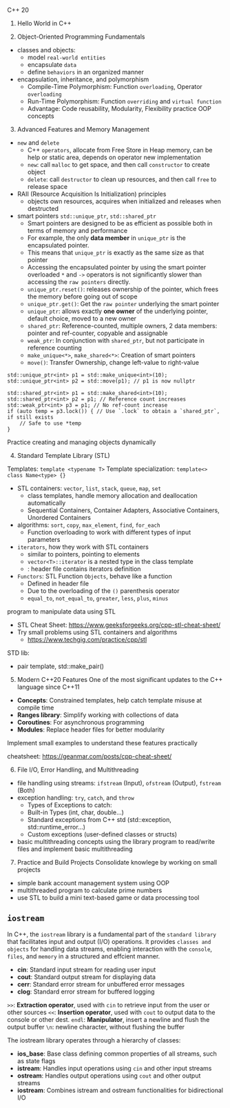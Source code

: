 C++ 20

1. Hello World in C++

2. Object-Oriented Programming Fundamentals
- classes and objects: 
  - model `real-world entities`
  - encapsulate `data`
  - define `behaviors` in an organized manner
- encapsulation, inheritance, and polymorphism
  - Compile-Time Polymorphism: Function `overloading`, Operator `overloading`
  - Run-Time Polymorphism: Function `overriding` and `virtual function`
  - Advantage: Code reusability, Modularity, Flexibility
  practice OOP concepts

3. Advanced Features and Memory Management
- `new` and `delete`
  - C++ `operators`, allocate from Free Store in Heap memory, can be help or static area, depends on operator new implementation
  - `new`: call `malloc` to get space, and then call `constructor` to create object
  - `delete`: call `destructor` to clean up resources, and then call `free` to release space
- RAII (Resource Acquisition Is Initialization) principles
  - objects own resources, acquires when initialized and releases when destructed
- smart pointers `std::unique_ptr`, `std::shared_ptr`
  - Smart pointers are designed to be as efficient as possible both in terms of memory and performance
  - For example, the only **data member** in `unique_ptr` is the encapsulated pointer.
  - This means that `unique_ptr` is exactly as the same size as that pointer
  - Accessing the encapsulated pointer by using the smart pointer overloaded `*` and `->` operators is not significantly slower than accessing the `raw pointers` directly.
  - `unique_ptr.reset()`: releases ownership of the pointer, which frees the memory before going out of scope
  - `unique_ptr.get()`: Get the `raw pointer` underlying the smart pointer
  - `unique_ptr`: allows exactly **one owner** of the underlying pointer, default choice, moved to a new owner
  - `shared_ptr`: Reference-counted, multiple owners, 2 data members: pointer and ref-counter, copyable and assignable
  - `weak_ptr`: In conjunction with `shared_ptr`, but not participate in reference counting
  - `make_unique<*>`, `make_shared<*>`: Creation of smart pointers
  - `move()`: Transfer Ownership, change left-value to right-value
```
std::unique_ptr<int> p1 = std::make_unique<int>(10);
std::unique_ptr<int> p2 = std::move(p1); // p1 is now nullptr
```

```
std::shared_ptr<int> p1 = std::make_shared<int>(10);
std::shared_ptr<int> p2 = p1; // Reference count increases
std::weak_ptr<int> p3 = p1; // No ref-count increase
if (auto temp = p3.lock()) { // Use `.lock` to obtain a `shared_ptr`, if still exists
	// Safe to use *temp
}
```

Practice creating and managing objects dynamically

4. Standard Template Library (STL)

Templates: `template <typename T>`
Template specialization: `template<> class Name<type> {}`

- STL containers: `vector`, `list`, `stack`, `queue`, `map`, `set`
  - class templates, handle memory allocation and deallocation automatically
  - Sequential Containers, Container Adapters, Associative Containers, Unordered Containers
- algorithms: `sort`, `copy`, `max_element`, `find`, `for_each`
  - Function overloading to work with different types of input parameters
- `iterators`, how they work with STL containers
  - similar to pointers, pointing to elements
  - `vector<T>::iterator` is a nested type in the class template
  - <iterator>: header file contains iterators definition
- `Functors`: STL Function `Objects`, behave like a function
  - Defined in <functional> header file
  - Due to the overloading of the `()` parenthesis operator
  - `equal_to`, `not_equal_to`, `greater`, `less`, `plus`, `minus`

program to manipulate data using STL
- STL Cheat Sheet: https://www.geeksforgeeks.org/cpp-stl-cheat-sheet/
- Try small problems using STL containers and algorithms
  - https://www.techgig.com/practice/cpp/stl

STD lib:
- pair template, std::make_pair()

5. Modern C++20 Features
One of the most significant updates to the C++ language since C++11
- **Concepts**: Constrained templates, help catch template misuse at compile time
- **Ranges library**: Simplify working with collections of data
- **Coroutines**: For asynchronous programming
- **Modules**: Replace header files for better modularity

Implement small examples to understand these features practically

cheatsheet: https://geanmar.com/posts/cpp-cheat-sheet/

6. File I/O, Error Handling, and Multithreading
- file handling using streams: `ifstream` (Input), `ofstream` (Output), `fstream` (Both)
- exception handling: `try`, `catch`, and `throw`
  - Types of Exceptions to catch:
  - Built-in Types (int, char, double...)
  - Standard exceptions from C++ std (std::exception, std::runtime_error...)
  - Custom exceptions (user-defined classes or structs)
- basic multithreading concepts using the <thread> library
program to read/write files and implement basic multithreading

7. Practice and Build Projects
Consolidate knowlege by working on small projects
- simple bank account management system using OOP
- multithreaded program to calculate prime numbers
- use STL to build a mini text-based game or data processing tool

## `iostream`
In C++, the `iostream` library is a fundamental part of the `standard library` that facilitates input and output (I/O) operations. It provides `classes and objects` for handling data streams, enabling interaction with the `console`, `files`, and `memory` in a structured and effcient manner.

- **cin**: Standard input stream for reading user input
- **cout**: Standard output stream for displaying data
- **cerr**: Standard error stream for unbuffered error messages
- **clog**: Standard error stream for buffered logging

`>>`: **Extraction operator**, used with `cin` to retrieve input from the user or other sources
`<<`: **Insertion operator**, used with `cout` to output data to the console or other dest.
`endl`: **Manipulator**, insert a newline and flush the output buffer
`\n`: newline character, without flushing the buffer

The iostream library operates through a hierarchy of classes:
- **ios_base**: Base class defining common properties of all streams, such as state flags
- **istream**: Handles input operations using `cin` and other input streams
- **ostream**: Handles output operations using `cout` and other output streams
- **iostream**: Combines istream and ostream functionalities for bidirectional I/O

